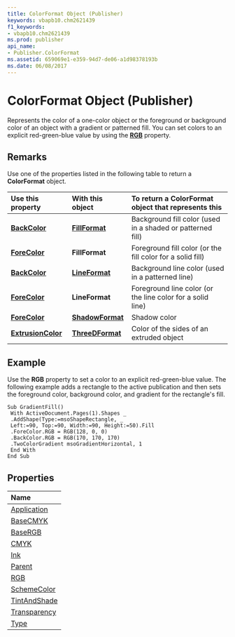 ```yaml
---
title: ColorFormat Object (Publisher)
keywords: vbapb10.chm2621439
f1_keywords:
- vbapb10.chm2621439
ms.prod: publisher
api_name:
- Publisher.ColorFormat
ms.assetid: 659069e1-e359-94d7-de06-a1d98378193b
ms.date: 06/08/2017
---
```



# ColorFormat Object (Publisher)

Represents the color of a one-color object or the foreground or background color of an object with a gradient or patterned fill. You can set colors to an explicit red-green-blue value by using the **[RGB](colorformat-rgb-property-publisher.md)** property.
 


## Remarks

Use one of the properties listed in the following table to return a **ColorFormat** object.
 

 


|**Use this property**|**With this object**|**To return a ColorFormat object that represents this**|
|:-----|:-----|:-----|
|**[BackColor](fillformat-backcolor-property-publisher.md)**|**[FillFormat](fillformat-object-publisher.md)**|Background fill color (used in a shaded or patterned fill)|
|**[ForeColor](fillformat-forecolor-property-publisher.md)**|**FillFormat**|Foreground fill color (or the fill color for a solid fill)|
|**[BackColor](lineformat-backcolor-property-publisher.md)**|**[LineFormat](lineformat-object-publisher.md)**|Background line color (used in a patterned line)|
|**[ForeColor](lineformat-forecolor-property-publisher.md)**|**LineFormat**|Foreground line color (or the line color for a solid line)|
|**[ForeColor](shadowformat-forecolor-property-publisher.md)**|**[ShadowFormat](shadowformat-object-publisher.md)**|Shadow color|
|**[ExtrusionColor](threedformat-extrusioncolor-property-publisher.md)**|**[ThreeDFormat](threedformat-object-publisher.md)**|Color of the sides of an extruded object|

## Example

Use the **RGB** property to set a color to an explicit red-green-blue value. The following example adds a rectangle to the active publication and then sets the foreground color, background color, and gradient for the rectangle's fill.
 

 

```
Sub GradientFill() 
 With ActiveDocument.Pages(1).Shapes _ 
 .AddShape(Type:=msoShapeRectangle, _ 
 Left:=90, Top:=90, Width:=90, Height:=50).Fill 
 .ForeColor.RGB = RGB(128, 0, 0) 
 .BackColor.RGB = RGB(170, 170, 170) 
 .TwoColorGradient msoGradientHorizontal, 1 
 End With 
End Sub
```


## Properties



|**Name**|
|:-----|
|[Application](colorformat-application-property-publisher.md)|
|[BaseCMYK](colorformat-basecmyk-property-publisher.md)|
|[BaseRGB](colorformat-basergb-property-publisher.md)|
|[CMYK](colorformat-cmyk-property-publisher.md)|
|[Ink](colorformat-ink-property-publisher.md)|
|[Parent](colorformat-parent-property-publisher.md)|
|[RGB](colorformat-rgb-property-publisher.md)|
|[SchemeColor](colorformat-schemecolor-property-publisher.md)|
|[TintAndShade](colorformat-tintandshade-property-publisher.md)|
|[Transparency](colorformat-transparency-property-publisher.md)|
|[Type](colorformat-type-property-publisher.md)|


